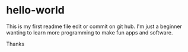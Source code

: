 # hello-world

This is my first readme file edit or commit on git hub. I'm just a beginner wanting to learn more programming to make fun apps and software.

Thanks 
